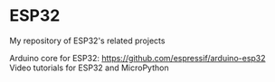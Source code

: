 # ESP32
My repository of ESP32's related projects

Arduino core for ESP32: https://github.com/espressif/arduino-esp32<br>
Video tutorials for ESP32 and MicroPython<br>
